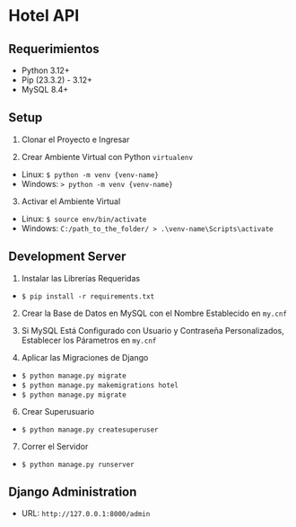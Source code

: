 Hotel API
====================

## Requerimientos

* Python 3.12+
* Pip (23.3.2) - 3.12+
* MySQL 8.4+

## Setup 

1. Clonar el Proyecto e Ingresar

2. Crear Ambiente Virtual con Python `virtualenv`
- Linux: `$ python -m venv {venv-name}`
- Windows: `> python -m venv {venv-name}`

3. Activar el Ambiente Virtual
- Linux: `$ source env/bin/activate`
- Windows: `C:/path_to_the_folder/ > .\venv-name\Scripts\activate`

## Development Server

1. Instalar las Librerías Requeridas
- `$ pip install -r requirements.txt`

2. Crear la Base de Datos en MySQL con el Nombre Establecido en `my.cnf`
3. Si MySQL Está Configurado con Usuario y Contraseña Personalizados, Establecer los Párametros en `my.cnf` 

4. Aplicar las Migraciones de Django
- `$ python manage.py migrate`
- `$ python manage.py makemigrations hotel`
- `$ python manage.py migrate`

6. Crear Superusuario
- `$ python manage.py createsuperuser`

7. Correr el Servidor
- `$ python manage.py runserver`

## Django Administration

- URL: `http://127.0.0.1:8000/admin`